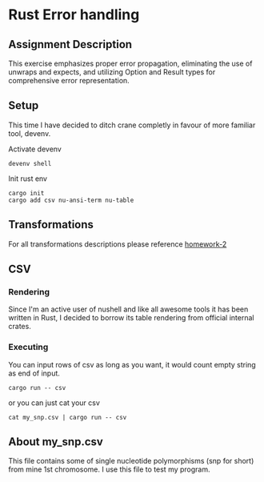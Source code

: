 # Rust Error handling

## Assignment Description
This exercise emphasizes proper error propagation, eliminating the use of unwraps and expects, and utilizing Option and Result types for comprehensive error representation.

## Setup

This time I have decided to ditch crane completly in favour of more familiar tool, devenv.


Activate devenv

```shell
devenv shell
```

Init rust env

```shell
cargo init
cargo add csv nu-ansi-term nu-table
```

## Transformations
For all transformations descriptions please reference [homework-2](../homework-2/)

## CSV

### Rendering
Since I'm an active user of nushell and like all awesome tools it has been written in Rust, I decided to borrow its table rendering from official internal crates.

### Executing

You can input rows of csv as long as you want, it would count empty string as end of input.

```shell
cargo run -- csv
```
or you can just cat your csv

```shell
cat my_snp.csv | cargo run -- csv 
```

## About my_snp.csv

This file contains some of single nucleotide polymorphisms (snp for short) from mine 1st chromosome. I use this file to test my program.
